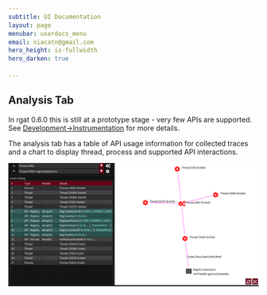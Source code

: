 ```yaml
---
subtitle: UI Documentation
layout: page
menubar: userdocs_menu
email: niacatn@gmail.com
hero_height: is-fullwidth
hero_darken: true

---
```

## Analysis Tab

In rgat 0.6.0 this is still at a prototype stage - very few APIs are supported. See [Development->Instrumentation](/devdocs/instrumentation) for more details.

The analysis tab has a table of API usage information for collected traces and a chart to display thread, process and supported API interactions.

![Analysis tab](img/ui_analysistab.png)